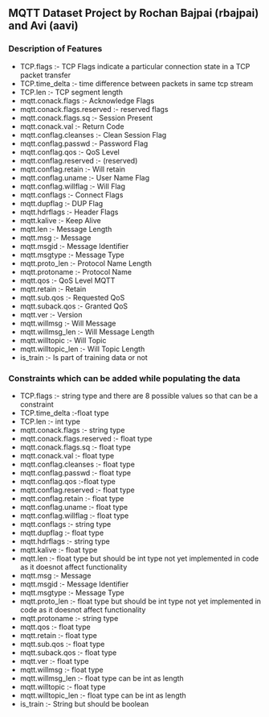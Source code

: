## MQTT Dataset Project by Rochan Bajpai (rbajpai) and Avi (aavi)

### Description of Features

<ul>
	<li> TCP.flags :- TCP Flags indicate a particular connection state in a TCP packet transfer</li>
	<li> TCP.time_delta :- time difference between packets in same tcp stream</li>
	<li> TCP.len :- TCP segment length</li>
	<li> mqtt.conack.flags :- Acknowledge Flags </li>
	<li> mqtt.conack.flags.reserved :- reserved flags </li>
	<li> mqtt.conack.flags.sq :- Session Present </li>
	<li> mqtt.conack.val :- Return Code </li>
	<li> mqtt.conflag.cleanses :- Clean Session Flag</li>
	<li> mqtt.conflag.passwd :- Password Flag</li>
	<li> mqtt.conflag.qos :- QoS Level </li>
	<li> mqtt.conflag.reserved :- (reserved) </li>
	<li> mqtt.conflag.retain :- Will retain </li>
	<li> mqtt.conflag.uname :- User Name Flag</li>
	<li> mqtt.conflag.willflag :- Will Flag</li>
	<li> mqtt.conflags :- Connect Flags </li>
	<li> mqtt.dupflag :- DUP Flag</li>
	<li> mqtt.hdrflags :- Header Flags</li>
	<li> mqtt.kalive :- Keep Alive</li>
	<li> mqtt.len :- Message Length </li>
	<li> mqtt.msg :- Message</li>
	<li> mqtt.msgid :- Message Identifier</li>
	<li> mqtt.msgtype :- Message Type </li>
	<li> mqtt.proto_len :- Protocol Name Length</li>
	<li> mqtt.protoname :- Protocol Name </li>
	<li> mqtt.qos :- QoS Level MQTT</li>
	<li> mqtt.retain :- Retain </li>
	<li> mqtt.sub.qos :- Requested QoS</li>
	<li> mqtt.suback.qos :- Granted QoS</li>
	<li> mqtt.ver :- Version</li>
	<li> mqtt.willmsg :- Will Message </li>
	<li> mqtt.willmsg_len :- Will Message Length </li>
	<li> mqtt.willtopic :- Will Topic </li>
	<li> mqtt.willtopic_len :- Will Topic Length</li>
	<li> is_train :- Is part of training data or not</li>
</ul>

### Constraints which can be added while populating the data
<ul>
	<li> TCP.flags :-  string type and there are 8 possible values so that can be a constraint </li>
	<li> TCP.time_delta :-float type</li>
	<li> TCP.len :-  int type</li>
	<li> mqtt.conack.flags :- string type </li>
	<li> mqtt.conack.flags.reserved :- float type </li>
	<li> mqtt.conack.flags.sq :- float type </li>
	<li> mqtt.conack.val :- float type </li>
	<li> mqtt.conflag.cleanses :- float type</li>
	<li> mqtt.conflag.passwd :- float type</li>
	<li> mqtt.conflag.qos :-float type </li>
	<li> mqtt.conflag.reserved :- float type </li>
	<li> mqtt.conflag.retain :- float type </li>
	<li> mqtt.conflag.uname :- float type</li>
	<li> mqtt.conflag.willflag :- float type</li>
	<li> mqtt.conflags :- string type </li>
	<li> mqtt.dupflag :- float type</li>
	<li> mqtt.hdrflags :- string type</li>
	<li> mqtt.kalive :- float type</li>
	<li> mqtt.len :- float type but should be int type not yet implemented in code as it doesnot affect functionality </li>
	<li> mqtt.msg :- Message</li>
	<li> mqtt.msgid :- Message Identifier</li>
	<li> mqtt.msgtype :- Message Type </li>
	<li> mqtt.proto_len :- float type but should be int type not yet implemented in code as it doesnot affect functionality</li>
	<li> mqtt.protoname :- string type </li>
	<li> mqtt.qos :- float type</li>
	<li> mqtt.retain :- float type </li>
	<li> mqtt.sub.qos :- float type</li>
	<li> mqtt.suback.qos :- float type</li>
	<li> mqtt.ver :- float type</li>
	<li> mqtt.willmsg :- float type </li>
	<li> mqtt.willmsg_len :- float type can be int as length </li>
	<li> mqtt.willtopic :- float type </li>
	<li> mqtt.willtopic_len :- float type can be int as length</li>
	<li> is_train :- String but should be boolean</li>
</ul>
